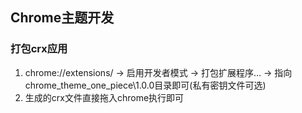 ## Chrome主题开发

### 打包crx应用

1. chrome://extensions/ -> 启用开发者模式 -> 打包扩展程序... -> 指向chrome_theme_one_piece\1.0.0目录即可(私有密钥文件可选)
2. 生成的crx文件直接拖入chrome执行即可
